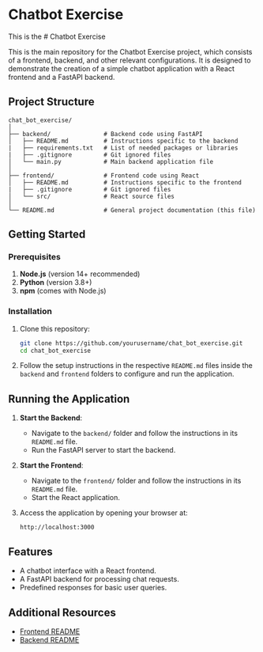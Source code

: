 # Chatbot Exercise

This is the # Chatbot Exercise

This is the main repository for the Chatbot Exercise project, which consists of a frontend, backend, and other relevant configurations. It is designed to demonstrate the creation of a simple chatbot application with a React frontend and a FastAPI backend.

## Project Structure

```
chat_bot_exercise/
│
├── backend/               # Backend code using FastAPI
│   ├── README.md          # Instructions specific to the backend
|   ├── requirements.txt   # List of needed packages or libraries
|   ├── .gitignore         # Git ignored files
│   └── main.py            # Main backend application file
│
├── frontend/              # Frontend code using React
│   ├── README.md          # Instructions specific to the frontend
|   ├── .gitignore         # Git ignored files
│   └── src/               # React source files
│
└── README.md              # General project documentation (this file)
```

## Getting Started

### Prerequisites

1. **Node.js** (version 14+ recommended)
2. **Python** (version 3.8+)
3. **npm** (comes with Node.js)

### Installation

1. Clone this repository:
   ```bash
   git clone https://github.com/yourusername/chat_bot_exercise.git
   cd chat_bot_exercise
   ```

2. Follow the setup instructions in the respective `README.md` files inside the `backend` and `frontend` folders to configure and run the application.

## Running the Application

1. **Start the Backend**:
   - Navigate to the `backend/` folder and follow the instructions in its `README.md` file.
   - Run the FastAPI server to start the backend.

2. **Start the Frontend**:
   - Navigate to the `frontend/` folder and follow the instructions in its `README.md` file.
   - Start the React application.

3. Access the application by opening your browser at:
   ```
   http://localhost:3000
   ```

## Features

- A chatbot interface with a React frontend.
- A FastAPI backend for processing chat requests.
- Predefined responses for basic user queries.

## Additional Resources

- [Frontend README](frontend/README.md)
- [Backend README](backend/README.md)